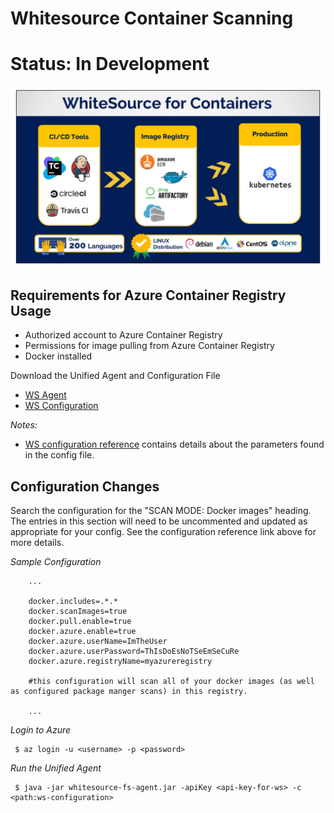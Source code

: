 # Whitesource Container Scanning
# Status: In Development

![whitesource for containers](./images/ws-for-container.png)

## Requirements for Azure Container Registry Usage
- Authorized account to Azure Container Registry
- Permissions for image pulling from Azure Container Registry
- Docker installed

Download the Unified Agent and Configuration File
- [WS Agent](https://github.com/whitesource/fs-agent-distribution/raw/master/standAlone/whitesource-fs-agent.jar%22)
- [WS Configuration](https://github.com/whitesource/fs-agent-distribution/raw/master/standAlone/whitesource-fs-agent.config)

*Notes:*
- [WS configuration reference](https://whitesource.atlassian.net/wiki/spaces/WD/pages/489160834/Unified+Agent+Configuration+File+Parameters) contains details about the parameters found in the config file. 

## Configuration Changes

Search the configuration for the "SCAN MODE: Docker images" heading. The entries in this section will need to be uncommented and updated as appropriate for your config. See the configuration reference link above for more details.

*Sample Configuration*
```
    ...
     
    docker.includes=.*.* 
    docker.scanImages=true
    docker.pull.enable=true
    docker.azure.enable=true
    docker.azure.userName=ImTheUser
    docker.azure.userPassword=ThIsDoEsNoTSeEmSeCuRe
    docker.azure.registryName=myazureregistry

    #this configuration will scan all of your docker images (as well as configured package manger scans) in this registry. 

    ...
```
*Login to Azure*
```
 $ az login -u <username> -p <password>
```

*Run the Unified Agent*

```
 $ java -jar whitesource-fs-agent.jar -apiKey <api-key-for-ws> -c <path:ws-configuration>
```